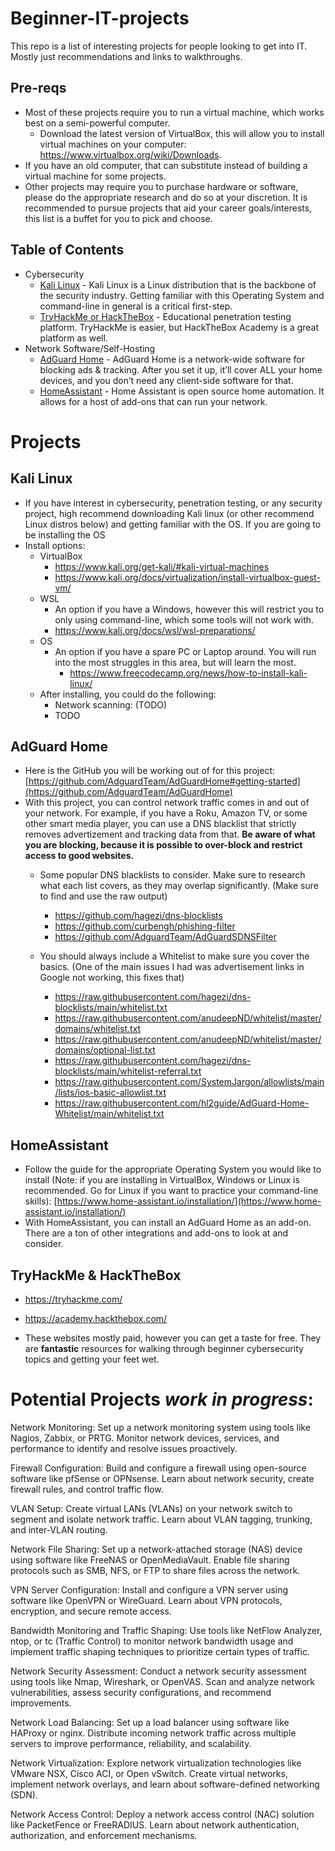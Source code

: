 # Beginner-IT-projects
This repo is a list of interesting projects for people looking to get into IT. Mostly just recommendations and links to walkthroughs.

## Pre-reqs
- Most of these projects require you to run a virtual machine, which works best on a semi-powerful computer.
  - Download the latest version of VirtualBox, this will allow you to install virtual machines on your computer: https://www.virtualbox.org/wiki/Downloads.
- If you have an old computer, that can substitute instead of building a virtual machine for some projects.
- Other projects may require you to purchase hardware or software, please do the appropriate research and do so at your discretion. It is recommended to pursue projects that aid your career goals/interests, this list is a buffet for you to pick and choose.

## Table of Contents
- Cybersecurity
  - [Kali Linux](#Kali-Linux) - Kali Linux is a Linux distribution that is the backbone of the security industry. Getting familiar with this Operating System and command-line in general is a critical first-step.
  - [TryHackMe or HackTheBox](#tryhackme--hackthebox) - Educational penetration testing platform. TryHackMe is easier, but HackTheBox Academy is a great platform as well.
- Network Software/Self-Hosting
  - [AdGuard Home](#adguard-home) - AdGuard Home is a network-wide software for blocking ads & tracking. After you set it up, it’ll cover ALL your home devices, and you don’t need any client-side software for that. 
  - [HomeAssistant](#homeassistant) - Home Assistant is open source home automation. It allows for a host of add-ons that can run your network.

# Projects
## Kali Linux
- If you have interest in cybersecurity, penetration testing, or any security project, high recommend downloading Kali linux (or other recommend Linux distros below) and getting familiar with the OS. If you are going to be installing the OS
- Install options:
  - VirtualBox
    - https://www.kali.org/get-kali/#kali-virtual-machines
    - https://www.kali.org/docs/virtualization/install-virtualbox-guest-vm/
  - WSL
    - An option if you have a Windows, however this will restrict you to only using command-line, which some tools will not work with.
    - https://www.kali.org/docs/wsl/wsl-preparations/
  - OS 
    - An option if you have a spare PC or Laptop around. You will run into the most struggles in this area, but will learn the most.
      - https://www.freecodecamp.org/news/how-to-install-kali-linux/
  - After installing, you could do the following:
    - Network scanning: (TODO)
    - TODO

## AdGuard Home
- Here is the GitHub you will be working out of for this project: [https://github.com/AdguardTeam/AdGuardHome#getting-started](https://github.com/AdguardTeam/AdGuardHome)
- With this project, you can control  network traffic comes in and out of your network. For example, if you have a Roku, Amazon TV, or some other smart media player, you can use a DNS blacklist that strictly removes advertizement and tracking data from that. **Be aware of what you are blocking, because it is possible to over-block and restrict access to good websites.**
  - Some popular DNS blacklists to consider. Make sure to research what each list covers, as they may overlap significantly. (Make sure to find and use the raw output) 
    - https://github.com/hagezi/dns-blocklists
    - https://github.com/curbengh/phishing-filter
    - https://github.com/AdguardTeam/AdGuardSDNSFilter

  - You should always include a Whitelist to make sure you cover the basics. (One of the main issues I had was advertisement links in Google not working, this fixes that)
    - https://raw.githubusercontent.com/hagezi/dns-blocklists/main/whitelist.txt
    - https://raw.githubusercontent.com/anudeepND/whitelist/master/domains/whitelist.txt
    - https://raw.githubusercontent.com/anudeepND/whitelist/master/domains/optional-list.txt
    - https://raw.githubusercontent.com/hagezi/dns-blocklists/main/whitelist-referral.txt
    - https://raw.githubusercontent.com/SystemJargon/allowlists/main/lists/ios-basic-allowlist.txt
    - https://raw.githubusercontent.com/hl2guide/AdGuard-Home-Whitelist/main/whitelist.txt

## HomeAssistant
- Follow the guide for the appropriate Operating System you would like to install (Note: if you are installing in VirtualBox, Windows or Linux is recommended. Go for Linux if you want to practice your command-line skills): [https://www.home-assistant.io/installation/](https://www.home-assistant.io/installation/)
- With HomeAssistant, you can install an AdGuard Home as an add-on. There are a ton of other integrations and add-ons to look at and consider. 

## TryHackMe & HackTheBox
  - https://tryhackme.com/
  - https://academy.hackthebox.com/

  - These websites mostly paid, however you can get a taste for free. They are **fantastic** resources for walking through beginner cybersecurity topics and getting your feet wet.


# Potential Projects *work in progress*:
Network Monitoring: Set up a network monitoring system using tools like Nagios, Zabbix, or PRTG. Monitor network devices, services, and performance to identify and resolve issues proactively.

Firewall Configuration: Build and configure a firewall using open-source software like pfSense or OPNsense. Learn about network security, create firewall rules, and control traffic flow.

VLAN Setup: Create virtual LANs (VLANs) on your network switch to segment and isolate network traffic. Learn about VLAN tagging, trunking, and inter-VLAN routing.

Network File Sharing: Set up a network-attached storage (NAS) device using software like FreeNAS or OpenMediaVault. Enable file sharing protocols such as SMB, NFS, or FTP to share files across the network.

VPN Server Configuration: Install and configure a VPN server using software like OpenVPN or WireGuard. Learn about VPN protocols, encryption, and secure remote access.

Bandwidth Monitoring and Traffic Shaping: Use tools like NetFlow Analyzer, ntop, or tc (Traffic Control) to monitor network bandwidth usage and implement traffic shaping techniques to prioritize certain types of traffic.

Network Security Assessment: Conduct a network security assessment using tools like Nmap, Wireshark, or OpenVAS. Scan and analyze network vulnerabilities, assess security configurations, and recommend improvements.

Network Load Balancing: Set up a load balancer using software like HAProxy or nginx. Distribute incoming network traffic across multiple servers to improve performance, reliability, and scalability.

Network Virtualization: Explore network virtualization technologies like VMware NSX, Cisco ACI, or Open vSwitch. Create virtual networks, implement network overlays, and learn about software-defined networking (SDN).

Network Access Control: Deploy a network access control (NAC) solution like PacketFence or FreeRADIUS. Learn about network authentication, authorization, and enforcement mechanisms.
